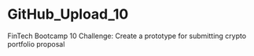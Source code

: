 # GitHub_Upload_10
FinTech Bootcamp 10 Challenge: Create a prototype for submitting crypto portfolio proposal
